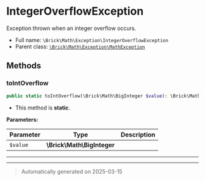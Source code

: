 
# IntegerOverflowException

Exception thrown when an integer overflow occurs.



* Full name: `\Brick\Math\Exception\IntegerOverflowException`
* Parent class: [`\Brick\Math\Exception\MathException`](./MathException.md)




## Methods


### toIntOverflow



```php
public static toIntOverflow(\Brick\Math\BigInteger $value): \Brick\Math\Exception\IntegerOverflowException
```



* This method is **static**.




**Parameters:**

| Parameter | Type | Description |
|-----------|------|-------------|
| `$value` | **\Brick\Math\BigInteger** |  |





***


***
> Automatically generated on 2025-03-15

